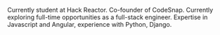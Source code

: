 Currently student at Hack Reactor.  Co-founder of CodeSnap.  Currently exploring full-time opportunities as a full-stack engineer.  Expertise in Javascript and Angular, experience with Python, Django.
